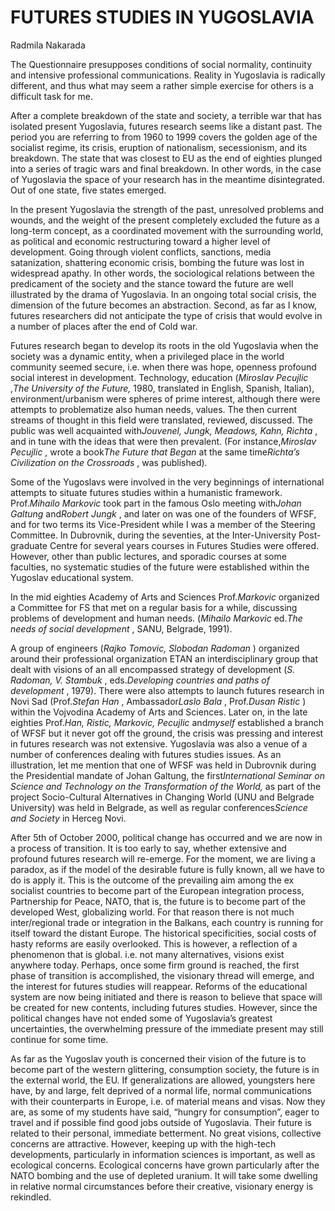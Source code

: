 FUTURES STUDIES IN YUGOSLAVIA
=============================

Radmila Nakarada

The Questionnaire presupposes conditions of social normality, continuity
and intensive professional communications. Reality in Yugoslavia is
radically different, and thus what may seem a rather simple exercise for
others is a difficult task for me.

After a complete breakdown of the state and society, a terrible war that
has isolated present Yugoslavia, futures research seems like a distant
past. The period you are referring to from 1960 to 1999 covers the
golden age of the socialist regime, its crisis, eruption of nationalism,
secessionism, and its breakdown. The state that was closest to EU as the
end of eighties plunged into a series of tragic wars and final
breakdown. In other words, in the case of Yugoslavia the space of your
research has in the meantime disintegrated. Out of one state, five
states emerged.

In the present Yugoslavia the strength of the past, unresolved problems
and wounds, and the weight of the present completely excluded the future
as a long-term concept, as a coordinated movement with the surrounding
world, as political and economic restructuring toward a higher level of
development. Going through violent conflicts, sanctions, media
satanization, shattering economic crisis, bombing the future was lost in
widespread apathy. In other words, the sociological relations between
the predicament of the society and the stance toward the future are well
illustrated by the drama of Yugoslavia. In an ongoing total social
crisis, the dimension of the future becomes an abstraction. Second, as
far as I know, futures researchers did not anticipate the type of crisis
that would evolve in a number of places after the end of Cold war.

Futures research began to develop its roots in the old Yugoslavia when
the society was a dynamic entity, when a privileged place in the world
community seemed secure, i.e. when there was hope, openness profound
social interest in development. Technology, education (*Miroslav
Pecujlic* ,*The University of the Future,* 1980, translated in English,
Spanish, Italian), environment/urbanism were spheres of prime interest,
although there were attempts to problematize also human needs, values.
The then current streams of thought in this field were translated,
reviewed, discussed. The public was well acquainted with*Jouvenel,
Jungk, Meadows, Kahn, Richta* , and in tune with the ideas that were
then prevalent. (For instance,*Miroslav Pecujlic* , wrote a book*The
Future that Began* at the same time*Richta’s Civilization on the
Crossroads* , was published).

Some of the Yugoslavs were involved in the very beginnings of
international attempts to situate futures studies within a humanistic
framework. Prof.*Mihailo Markovic* took part in the famous Oslo meeting
with*Johan Galtung* and*Robert Jungk* , and later on was one of the
founders of WFSF, and for two terms its Vice-President while I was a
member of the Steering Committee. In Dubrovnik, during the seventies, at
the Inter-University Post-graduate Centre for several years courses in
Futures Studies were offered. However, other than public lectures, and
sporadic courses at some faculties, no systematic studies of the future
were established within the Yugoslav educational system.

In the mid eighties Academy of Arts and Sciences Prof.*Markovic*
organized a Committee for FS that met on a regular basis for a while,
discussing problems of development and human needs. (*Mihailo Markovic*
ed.*The needs of social development* , SANU, Belgrade, 1991).

A group of engineers (*Rajko Tomovic, Slobodan Radoman* ) organized
around their professional organization ETAN an interdisciplinary group
that dealt with visions of an all encompassed strategy of development
(*S. Radoman, V. Stambuk* , eds.*Developing countries and paths of
development* , 1979). There were also attempts to launch futures
research in Novi Sad (Prof.*Stefan Han* , Ambassador*Laslo Bala* ,
Prof.*Dusan Ristic* ) within the Vojvodina Academy of Arts and Sciences.
Later on, in the late eighties Prof.*Han, Ristic, Markovic, Pecujlic*
and*myself* established a branch of WFSF but it never got off the
ground, the crisis was pressing and interest in futures research was not
extensive. Yugoslavia was also a venue of a number of conferences
dealing with futures studies issues. As an illustration, let me mention
that one of WFSF was held in Dubrovnik during the Presidential mandate
of Johan Galtung, the first*International Seminar on Science and
Technology on the Transformation of the World,* as part of the project
Socio-Cultural Alternatives in Changing World (UNU and Belgrade
University) was held in Belgrade, as well as regular conferences*Science
and Society* in Herceg Novi.

After 5th of October 2000, political change has occurred and we are now
in a process of transition. It is too early to say, whether extensive
and profound futures research will re-emerge. For the moment, we are
living a paradox, as if the model of the desirable future is fully
known, all we have to do is apply it. This is the outcome of the
prevailing aim among the ex socialist countries to become part of the
European integration process, Partnership for Peace, NATO, that is, the
future is to become part of the developed West, globalizing world. For
that reason there is not much inter/regional trade or integration in the
Balkans, each country is running for itself toward the distant Europe.
The historical specificities, social costs of hasty reforms are easily
overlooked. This is however, a reflection of a phenomenon that is
global. i.e. not many alternatives, visions exist anywhere today.
Perhaps, once some firm ground is reached, the first phase of transition
is accomplished, the visionary thread will emerge, and the interest for
futures studies will reappear. Reforms of the educational system are now
being initiated and there is reason to believe that space will be
created for new contents, including futures studies. However, since the
political changes have not ended some of Yugoslavia’s greatest
uncertainties, the overwhelming pressure of the immediate present may
still continue for some time.

As far as the Yugoslav youth is concerned their vision of the future is
to become part of the western glittering, consumption society, the
future is in the external world, the EU. If generalizations are allowed,
youngsters here have, by and large, felt deprived of a normal life,
normal communications with their counterparts in Europe, i.e. of
material means and visas. Now they are, as some of my students have
said, “hungry for consumption”, eager to travel and if possible find
good jobs outside of Yugoslavia. Their future is related to their
personal, immediate betterment. No great visions, collective concerns
are attractive. However, keeping up with the high-tech developments,
particularly in information sciences is important, as well as ecological
concerns. Ecological concerns have grown particularly after the NATO
bombing and the use of depleted uranium. It will take some dwelling in
relative normal circumstances before their creative, visionary energy is
rekindled.


